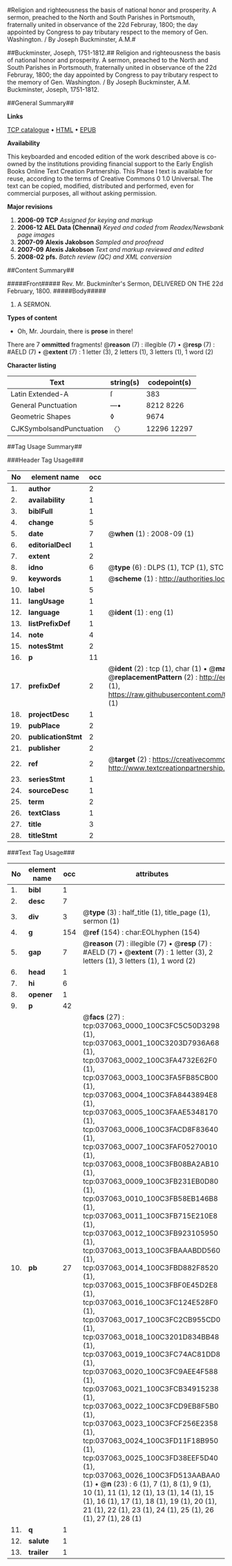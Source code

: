 #Religion and righteousness the basis of national honor and prosperity. A sermon, preached to the North and South Parishes in Portsmouth, fraternally united in observance of the 22d Februray, 1800; the day appointed by Congress to pay tributary respect to the memory of Gen. Washington. / By Joseph Buckminster, A.M.#

##Buckminster, Joseph, 1751-1812.##
Religion and righteousness the basis of national honor and prosperity. A sermon, preached to the North and South Parishes in Portsmouth, fraternally united in observance of the 22d Februray, 1800; the day appointed by Congress to pay tributary respect to the memory of Gen. Washington. / By Joseph Buckminster, A.M.
Buckminster, Joseph, 1751-1812.

##General Summary##

**Links**

[TCP catalogue](http://www.ota.ox.ac.uk/tcp/)  • 
[HTML](http://tei.it.ox.ac.uk/tcp/Texts-HTML/free/N27/N27812.html)  • 
[EPUB](http://tei.it.ox.ac.uk/tcp/Texts-EPUB/free/N27/N27812.epub)

**Availability**

This keyboarded and encoded edition of the
	       work described above is co-owned by the institutions
	       providing financial support to the Early English Books
	       Online Text Creation Partnership. This Phase I text is
	       available for reuse, according to the terms of Creative
	       Commons 0 1.0 Universal. The text can be copied,
	       modified, distributed and performed, even for
	       commercial purposes, all without asking permission.

**Major revisions**

1. __2006-09__ __TCP__ *Assigned for keying and markup*
1. __2006-12__ __AEL Data (Chennai)__ *Keyed and coded from Readex/Newsbank page images*
1. __2007-09__ __Alexis Jakobson__ *Sampled and proofread*
1. __2007-09__ __Alexis Jakobson__ *Text and markup reviewed and edited*
1. __2008-02__ __pfs.__ *Batch review (QC) and XML conversion*

##Content Summary##

#####Front#####
Rev. Mr. Buckminſter's Sermon, DELIVERED ON THE 22d February, 1800.
#####Body#####

1. A SERMON.

**Types of content**

  * Oh, Mr. Jourdain, there is **prose** in there!

There are 7 **ommitted** fragments! 
 @__reason__ (7) : illegible (7)  •  @__resp__ (7) : #AELD (7)  •  @__extent__ (7) : 1 letter (3), 2 letters (1), 3 letters (1), 1 word (2)

**Character listing**


|Text|string(s)|codepoint(s)|
|---|---|---|
|Latin Extended-A|ſ|383|
|General Punctuation|—•|8212 8226|
|Geometric Shapes|◊|9674|
|CJKSymbolsandPunctuation|〈〉|12296 12297|

##Tag Usage Summary##

###Header Tag Usage###

|No|element name|occ|attributes|
|---|---|---|---|
|1.|__author__|2||
|2.|__availability__|1||
|3.|__biblFull__|1||
|4.|__change__|5||
|5.|__date__|7| @__when__ (1) : 2008-09 (1)|
|6.|__editorialDecl__|1||
|7.|__extent__|2||
|8.|__idno__|6| @__type__ (6) : DLPS (1), TCP (1), STC (1), NOTIS (1), IMAGE-SET (1), EVANS-CITATION (1)|
|9.|__keywords__|1| @__scheme__ (1) : http://authorities.loc.gov/ (1)|
|10.|__label__|5||
|11.|__langUsage__|1||
|12.|__language__|1| @__ident__ (1) : eng (1)|
|13.|__listPrefixDef__|1||
|14.|__note__|4||
|15.|__notesStmt__|2||
|16.|__p__|11||
|17.|__prefixDef__|2| @__ident__ (2) : tcp (1), char (1)  •  @__matchPattern__ (2) : ([0-9\-]+):([0-9IVX]+) (1), (.+) (1)  •  @__replacementPattern__ (2) : http://eebo.chadwyck.com/downloadtiff?vid=$1&page=$2 (1), https://raw.githubusercontent.com/textcreationpartnership/Texts/master/tcpchars.xml#$1 (1)|
|18.|__projectDesc__|1||
|19.|__pubPlace__|2||
|20.|__publicationStmt__|2||
|21.|__publisher__|2||
|22.|__ref__|2| @__target__ (2) : https://creativecommons.org/publicdomain/zero/1.0/ (1), http://www.textcreationpartnership.org/docs/. (1)|
|23.|__seriesStmt__|1||
|24.|__sourceDesc__|1||
|25.|__term__|2||
|26.|__textClass__|1||
|27.|__title__|3||
|28.|__titleStmt__|2||


###Text Tag Usage###

|No|element name|occ|attributes|
|---|---|---|---|
|1.|__bibl__|1||
|2.|__desc__|7||
|3.|__div__|3| @__type__ (3) : half_title (1), title_page (1), sermon (1)|
|4.|__g__|154| @__ref__ (154) : char:EOLhyphen (154)|
|5.|__gap__|7| @__reason__ (7) : illegible (7)  •  @__resp__ (7) : #AELD (7)  •  @__extent__ (7) : 1 letter (3), 2 letters (1), 3 letters (1), 1 word (2)|
|6.|__head__|1||
|7.|__hi__|6||
|8.|__opener__|1||
|9.|__p__|42||
|10.|__pb__|27| @__facs__ (27) : tcp:037063_0000_100C3FC5C50D3298 (1), tcp:037063_0001_100C3203D7936A68 (1), tcp:037063_0002_100C3FA4732E62F0 (1), tcp:037063_0003_100C3FA5FB85CB00 (1), tcp:037063_0004_100C3FA8443894E8 (1), tcp:037063_0005_100C3FAAE5348170 (1), tcp:037063_0006_100C3FACD8F83640 (1), tcp:037063_0007_100C3FAF05270010 (1), tcp:037063_0008_100C3FB08BA2AB10 (1), tcp:037063_0009_100C3FB231EB0D80 (1), tcp:037063_0010_100C3FB58EB146B8 (1), tcp:037063_0011_100C3FB715E210E8 (1), tcp:037063_0012_100C3FB923105950 (1), tcp:037063_0013_100C3FBAAABDD560 (1), tcp:037063_0014_100C3FBD882F8520 (1), tcp:037063_0015_100C3FBF0E45D2E8 (1), tcp:037063_0016_100C3FC124E528F0 (1), tcp:037063_0017_100C3FC2CB955CD0 (1), tcp:037063_0018_100C3201D834BB48 (1), tcp:037063_0019_100C3FC74AC81DD8 (1), tcp:037063_0020_100C3FC9AEE4F588 (1), tcp:037063_0021_100C3FCB34915238 (1), tcp:037063_0022_100C3FCD9EB8F5B0 (1), tcp:037063_0023_100C3FCF256E2358 (1), tcp:037063_0024_100C3FD11F18B950 (1), tcp:037063_0025_100C3FD38EEF5D40 (1), tcp:037063_0026_100C3FD513AABAA0 (1)  •  @__n__ (23) : 6 (1), 7 (1), 8 (1), 9 (1), 10 (1), 11 (1), 12 (1), 13 (1), 14 (1), 15 (1), 16 (1), 17 (1), 18 (1), 19 (1), 20 (1), 21 (1), 22 (1), 23 (1), 24 (1), 25 (1), 26 (1), 27 (1), 28 (1)|
|11.|__q__|1||
|12.|__salute__|1||
|13.|__trailer__|1||
